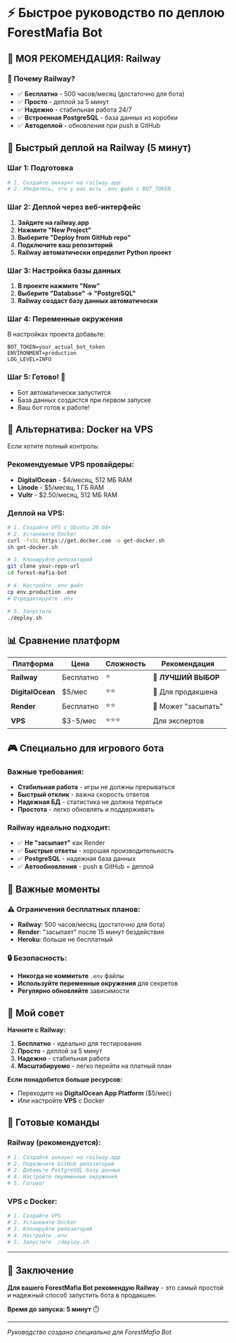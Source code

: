 # ⚡ Быстрое руководство по деплою ForestMafia Bot

## 🎯 **МОЯ РЕКОМЕНДАЦИЯ: Railway**

### 🥇 **Почему Railway?**
- ✅ **Бесплатно** - 500 часов/месяц (достаточно для бота)
- ✅ **Просто** - деплой за 5 минут
- ✅ **Надежно** - стабильная работа 24/7
- ✅ **Встроенная PostgreSQL** - база данных из коробки
- ✅ **Автодеплой** - обновления при push в GitHub

## 🚀 **Быстрый деплой на Railway (5 минут)**

### Шаг 1: Подготовка
```bash
# 1. Создайте аккаунт на railway.app
# 2. Убедитесь, что у вас есть .env файл с BOT_TOKEN
```

### Шаг 2: Деплой через веб-интерфейс
1. **Зайдите на railway.app**
2. **Нажмите "New Project"**
3. **Выберите "Deploy from GitHub repo"**
4. **Подключите ваш репозиторий**
5. **Railway автоматически определит Python проект**

### Шаг 3: Настройка базы данных
1. **В проекте нажмите "New"**
2. **Выберите "Database" → "PostgreSQL"**
3. **Railway создаст базу данных автоматически**

### Шаг 4: Переменные окружения
В настройках проекта добавьте:
```
BOT_TOKEN=your_actual_bot_token
ENVIRONMENT=production
LOG_LEVEL=INFO
```

### Шаг 5: Готово! 🎉
- Бот автоматически запустится
- База данных создастся при первом запуске
- Ваш бот готов к работе!

## 🐳 **Альтернатива: Docker на VPS**

Если хотите полный контроль:

### Рекомендуемые VPS провайдеры:
- **DigitalOcean** - $4/месяц, 512 МБ RAM
- **Linode** - $5/месяц, 1 ГБ RAM  
- **Vultr** - $2.50/месяц, 512 МБ RAM

### Деплой на VPS:
```bash
# 1. Создайте VPS с Ubuntu 20.04+
# 2. Установите Docker
curl -fsSL https://get.docker.com -o get-docker.sh
sh get-docker.sh

# 3. Клонируйте репозиторий
git clone your-repo-url
cd forest-mafia-bot

# 4. Настройте .env файл
cp env.production .env
# Отредактируйте .env

# 5. Запустите
./deploy.sh
```

## 📊 **Сравнение платформ**

| Платформа | Цена | Сложность | Рекомендация |
|-----------|------|-----------|--------------|
| **Railway** | Бесплатно | ⭐ | 🥇 **ЛУЧШИЙ ВЫБОР** |
| **DigitalOcean** | $5/мес | ⭐⭐ | 🥈 Для продакшена |
| **Render** | Бесплатно | ⭐⭐ | 🥉 Может "засыпать" |
| **VPS** | $3-5/мес | ⭐⭐⭐ | Для экспертов |

## 🎮 **Специально для игрового бота**

### Важные требования:
- **Стабильная работа** - игры не должны прерываться
- **Быстрый отклик** - важна скорость ответов
- **Надежная БД** - статистика не должна теряться
- **Простота** - легко обновлять и поддерживать

### Railway идеально подходит:
- ✅ **Не "засыпает"** как Render
- ✅ **Быстрые ответы** - хорошая производительность
- ✅ **PostgreSQL** - надежная база данных
- ✅ **Автообновления** - push в GitHub = деплой

## 🚨 **Важные моменты**

### ⚠️ **Ограничения бесплатных планов:**
- **Railway**: 500 часов/месяц (достаточно для бота)
- **Render**: "засыпает" после 15 минут бездействия
- **Heroku**: больше не бесплатный

### 🔒 **Безопасность:**
- **Никогда не коммитьте** `.env` файлы
- **Используйте переменные окружения** для секретов
- **Регулярно обновляйте** зависимости

## 🎯 **Мой совет**

**Начните с Railway:**
1. **Бесплатно** - идеально для тестирования
2. **Просто** - деплой за 5 минут
3. **Надежно** - стабильная работа
4. **Масштабируемо** - легко перейти на платный план

**Если понадобится больше ресурсов:**
- Переходите на **DigitalOcean App Platform** ($5/мес)
- Или настройте **VPS** с Docker

## 🚀 **Готовые команды**

### Railway (рекомендуется):
```bash
# 1. Создайте аккаунт на railway.app
# 2. Подключите GitHub репозиторий
# 3. Добавьте PostgreSQL базу данных
# 4. Настройте переменные окружения
# 5. Готово!
```

### VPS с Docker:
```bash
# 1. Создайте VPS
# 2. Установите Docker
# 3. Клонируйте репозиторий
# 4. Настройте .env
# 5. Запустите ./deploy.sh
```

---

## 🎉 **Заключение**

**Для вашего ForestMafia Bot рекомендую Railway** - это самый простой и надежный способ запустить бота в продакшен.

**Время до запуска: 5 минут** ⏱️

---
*Руководство создано специально для ForestMafia Bot*

